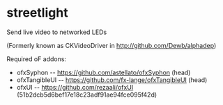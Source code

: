 streetlight
===========

Send live video to networked LEDs

(Formerly known as CKVideoDriver in http://github.com/Dewb/alphadep)

Required oF addons:
* ofxSyphon -- https://github.com/astellato/ofxSyphon (head)
* ofxTangibleUI -- https://github.com/fx-lange/ofxTangibleUI (head)
* ofxUI -- https://github.com/rezaali/ofxUI (51b2dcb5d6bef17e18c23adf91ae94fce095f42d)
